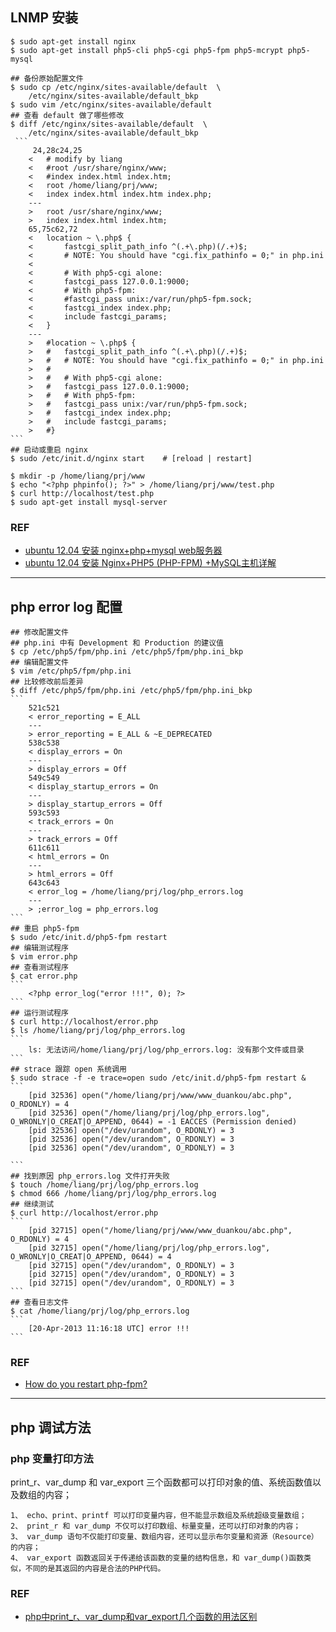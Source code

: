 ## LNMP 安装
    $ sudo apt-get install nginx
    $ sudo apt-get install php5-cli php5-cgi php5-fpm php5-mcrypt php5-mysql

    ## 备份原始配置文件
    $ sudo cp /etc/nginx/sites-available/default  \
        /etc/nginx/sites-available/default_bkp
    $ sudo vim /etc/nginx/sites-available/default
    ## 查看 default 做了哪些修改
    $ diff /etc/nginx/sites-available/default  \
        /etc/nginx/sites-available/default_bkp
     ```
         24,28c24,25
        < 	# modify by liang
        < 	#root /usr/share/nginx/www;
        < 	#index index.html index.htm;
        < 	root /home/liang/prj/www;
        < 	index index.html index.htm index.php;
        ---
        > 	root /usr/share/nginx/www;
        > 	index index.html index.htm;
        65,75c62,72
        < 	location ~ \.php$ {
        < 		fastcgi_split_path_info ^(.+\.php)(/.+)$;
        < 		# NOTE: You should have "cgi.fix_pathinfo = 0;" in php.ini
        < 	
        < 		# With php5-cgi alone:
        < 		fastcgi_pass 127.0.0.1:9000;
        < 		# With php5-fpm:
        < 		#fastcgi_pass unix:/var/run/php5-fpm.sock;
        < 		fastcgi_index index.php;
        < 		include fastcgi_params;
        < 	}
        ---
        > 	#location ~ \.php$ {
        > 	#	fastcgi_split_path_info ^(.+\.php)(/.+)$;
        > 	#	# NOTE: You should have "cgi.fix_pathinfo = 0;" in php.ini
        > 	#
        > 	#	# With php5-cgi alone:
        > 	#	fastcgi_pass 127.0.0.1:9000;
        > 	#	# With php5-fpm:
        > 	#	fastcgi_pass unix:/var/run/php5-fpm.sock;
        > 	#	fastcgi_index index.php;
        > 	#	include fastcgi_params;
        > 	#}
    ```
    ## 启动或重启 nginx
    $ sudo /etc/init.d/nginx start    # [reload | restart]
    
    $ mkdir -p /home/liang/prj/www
    $ echo "<?php phpinfo(); ?>" > /home/liang/prj/www/test.php
    $ curl http://localhost/test.php
    $ sudo apt-get install mysql-server

### REF
* [ubuntu 12.04 安装 nginx+php+mysql web服务器](http://imcn.me/html/y2012/11833.html)
* [ubuntu 12.04 安装 Nginx+PHP5 (PHP-FPM) +MySQL主机详解](http://www.myhack58.com/Article/sort099/sort0102/2012/33937_4.htm)

---
## php error log 配置
    ## 修改配置文件
    ## php.ini 中有 Development 和 Production 的建议值
    $ cp /etc/php5/fpm/php.ini /etc/php5/fpm/php.ini_bkp 
    ## 编辑配置文件
    $ vim /etc/php5/fpm/php.ini
    ## 比较修改前后差异
    $ diff /etc/php5/fpm/php.ini /etc/php5/fpm/php.ini_bkp 
    ```
        521c521
        < error_reporting = E_ALL
        ---
        > error_reporting = E_ALL & ~E_DEPRECATED
        538c538
        < display_errors = On
        ---
        > display_errors = Off
        549c549
        < display_startup_errors = On
        ---
        > display_startup_errors = Off
        593c593
        < track_errors = On
        ---
        > track_errors = Off
        611c611
        < html_errors = On
        ---
        > html_errors = Off
        643c643
        < error_log = /home/liang/prj/log/php_errors.log
        ---
        > ;error_log = php_errors.log
    ```
    ## 重启 php5-fpm
    $ sudo /etc/init.d/php5-fpm restart
    ## 编辑测试程序
    $ vim error.php
    ## 查看测试程序
    $ cat error.php
    ```
        <?php error_log("error !!!", 0); ?>
    ```
    ## 运行测试程序
    $ curl http://localhost/error.php
    $ ls /home/liang/prj/log/php_errors.log
    ```
        ls: 无法访问/home/liang/prj/log/php_errors.log: 没有那个文件或目录
    ```
    ## strace 跟踪 open 系统调用
    $ sudo strace -f -e trace=open sudo /etc/init.d/php5-fpm restart &
    ```
        [pid 32536] open("/home/liang/prj/www/www_duankou/abc.php", O_RDONLY) = 4
        [pid 32536] open("/home/liang/prj/log/php_errors.log", O_WRONLY|O_CREAT|O_APPEND, 0644) = -1 EACCES (Permission denied)
        [pid 32536] open("/dev/urandom", O_RDONLY) = 3
        [pid 32536] open("/dev/urandom", O_RDONLY) = 3
        [pid 32536] open("/dev/urandom", O_RDONLY) = 3

    ```
    ## 找到原因 php_errors.log 文件打开失败
    $ touch /home/liang/prj/log/php_errors.log
    $ chmod 666 /home/liang/prj/log/php_errors.log
    ## 继续测试
    $ curl http://localhost/error.php
    ```
        [pid 32715] open("/home/liang/prj/www/www_duankou/abc.php", O_RDONLY) = 4
        [pid 32715] open("/home/liang/prj/log/php_errors.log", O_WRONLY|O_CREAT|O_APPEND, 0644) = 4
        [pid 32715] open("/dev/urandom", O_RDONLY) = 3
        [pid 32715] open("/dev/urandom", O_RDONLY) = 3
        [pid 32715] open("/dev/urandom", O_RDONLY) = 3
    ```
    ## 查看日志文件
    $ cat /home/liang/prj/log/php_errors.log
    ```
        [20-Apr-2013 11:16:18 UTC] error !!!
    ```

### REF
* [How do you restart php-fpm?](http://serverfault.com/questions/189940/how-do-you-restart-php-fpm)

---
## php 调试方法
### php 变量打印方法
print_r、var_dump 和 var_export 三个函数都可以打印对象的值、系统函数值以及数组的内容； 
    
    1、 echo、print、printf 可以打印变量内容，但不能显示数组及系统超级变量数组； 
    2、 print_r 和 var_dump 不仅可以打印数组、标量变量，还可以打印对象的内容； 
    3、 var_dump 语句不仅能打印变量、数组内容，还可以显示布尔变量和资源（Resource）的内容； 
    4、 var_export 函数返回关于传递给该函数的变量的结构信息，和 var_dump()函数类似，不同的是其返回的内容是合法的PHP代码。
### REF
* [php中print_r、var_dump和var_export几个函数的用法区别](http://www.phpzixue.cn/detail1147.shtml)

